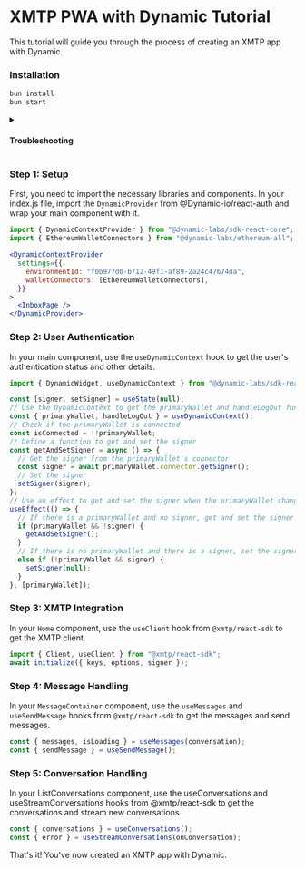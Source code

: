 # XMTP PWA with Dynamic Tutorial

This tutorial will guide you through the process of creating an XMTP app with Dynamic.

### Installation

```bash
bun install
bun start
```

<details >
  <summary><h4>Troubleshooting</h4></summary>

Install craco for adding this webpack config

```jsx
const path = require("path");
const webpack = require("webpack");

module.exports = {
  webpack: {
    alias: {
      "date-fns/min": path.resolve(__dirname, "node_modules/date-fns/index.js"),
      "date-fns/subSeconds": path.resolve(
        __dirname,
        "node_modules/date-fns/index.js"
      ),
      "date-fns/isAfter": path.resolve(
        __dirname,
        "node_modules/date-fns/index.js"
      ),
    },
    plugins: [
      new webpack.ProvidePlugin({
        Buffer: ["buffer", "Buffer"],
      }),
    ],
    resolve: {
      fallback: {
        buffer: require.resolve("buffer/"),
      },
    },
  },
};
```

</details>

### Step 1: Setup

First, you need to import the necessary libraries and components. In your index.js file, import the `DynamicProvider` from @Dynamic-io/react-auth and wrap your main component with it.

```jsx
import { DynamicContextProvider } from "@dynamic-labs/sdk-react-core";
import { EthereumWalletConnectors } from "@dynamic-labs/ethereum-all";
```

```jsx
<DynamicContextProvider
  settings={{
    environmentId: "f0b977d0-b712-49f1-af89-2a24c47674da",
    walletConnectors: [EthereumWalletConnectors],
  }}
>
  <InboxPage />
</DynamicProvider>
```

### Step 2: User Authentication

In your main component, use the `useDynamicContext` hook to get the user's authentication status and other details.

```jsx
import { DynamicWidget, useDynamicContext } from "@dynamic-labs/sdk-react-core";

const [signer, setSigner] = useState(null);
// Use the DynamicContext to get the primaryWallet and handleLogOut function
const { primaryWallet, handleLogOut } = useDynamicContext();
// Check if the primaryWallet is connected
const isConnected = !!primaryWallet;
// Define a function to get and set the signer
const getAndSetSigner = async () => {
  // Get the signer from the primaryWallet's connector
  const signer = await primaryWallet.connector.getSigner();
  // Set the signer
  setSigner(signer);
};
// Use an effect to get and set the signer when the primaryWallet changes
useEffect(() => {
  // If there is a primaryWallet and no signer, get and set the signer
  if (primaryWallet && !signer) {
    getAndSetSigner();
  }
  // If there is no primaryWallet and there is a signer, set the signer to null
  else if (!primaryWallet && signer) {
    setSigner(null);
  }
}, [primaryWallet]);
```

### Step 3: XMTP Integration

In your `Home` component, use the `useClient` hook from `@xmtp/react-sdk` to get the XMTP client.

```jsx
import { Client, useClient } from "@xmtp/react-sdk";
await initialize({ keys, options, signer });
```

### Step 4: Message Handling

In your `MessageContainer` component, use the `useMessages` and `useSendMessage` hooks from `@xmtp/react-sdk` to get the messages and send messages.

```jsx
const { messages, isLoading } = useMessages(conversation);
const { sendMessage } = useSendMessage();
```

### Step 5: Conversation Handling

In your ListConversations component, use the useConversations and useStreamConversations hooks from @xmtp/react-sdk to get the conversations and stream new conversations.

```jsx
const { conversations } = useConversations();
const { error } = useStreamConversations(onConversation);
```

That's it! You've now created an XMTP app with Dynamic.
